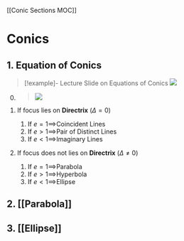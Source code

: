 [[Conic Sections MOC]]
# Conics
## 1. Equation of Conics
>[!example]- Lecture Slide on Equations of Conics
>![](https://i.imgur.com/RtOyeLW.png)

0. >![](https://i.imgur.com/n3naaFL.png)

1. If focus lies on __Directrix__ $(\Delta=0)$
	1. If $e=1\implies$Coincident Lines
	2. If $e\gt1\implies$Pair of Distinct Lines
	3. If $e\lt1\implies$Imaginary Lines

2. If focus does not lies on __Directrix__ $(\Delta\neq0)$
	1. If $e=1\implies$Parabola
	2. If $e\gt1\implies$Hyperbola
	3. If $e\lt1\implies$Ellipse
## 2. [[Parabola]]
## 3. [[Ellipse]]